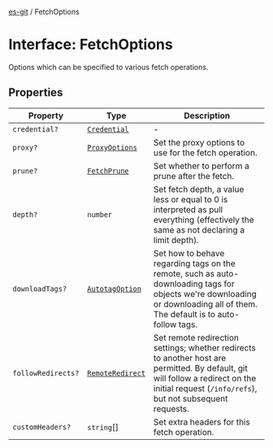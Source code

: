 [es-git](../globals.md) / FetchOptions

# Interface: FetchOptions

Options which can be specified to various fetch operations.

## Properties

| Property | Type | Description |
| ------ | ------ | ------ |
| <a id="credential"></a> `credential?` | [`Credential`](../type-aliases/Credential.md) | - |
| <a id="proxy"></a> `proxy?` | [`ProxyOptions`](ProxyOptions.md) | Set the proxy options to use for the fetch operation. |
| <a id="prune"></a> `prune?` | [`FetchPrune`](../type-aliases/FetchPrune.md) | Set whether to perform a prune after the fetch. |
| <a id="depth"></a> `depth?` | `number` | Set fetch depth, a value less or equal to 0 is interpreted as pull everything (effectively the same as not declaring a limit depth). |
| <a id="downloadtags"></a> `downloadTags?` | [`AutotagOption`](../type-aliases/AutotagOption.md) | Set how to behave regarding tags on the remote, such as auto-downloading tags for objects we're downloading or downloading all of them. The default is to auto-follow tags. |
| <a id="followredirects"></a> `followRedirects?` | [`RemoteRedirect`](../type-aliases/RemoteRedirect.md) | Set remote redirection settings; whether redirects to another host are permitted. By default, git will follow a redirect on the initial request (`/info/refs`), but not subsequent requests. |
| <a id="customheaders"></a> `customHeaders?` | `string`[] | Set extra headers for this fetch operation. |
